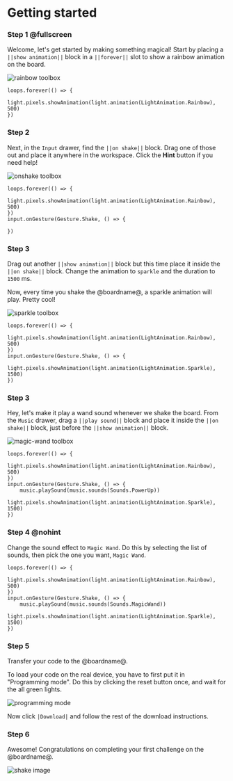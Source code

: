# Getting started

### Step 1 @fullscreen

Welcome, let's get started by making something magical! Start by placing a ``||show animation||`` block in a ``||forever||`` slot to show a rainbow animation on the board.

![rainbow toolbox](/static/cp/tutorials/getting-started/rainbow-toolbox.gif)

```filterblocks
loops.forever(() => {
    light.pixels.showAnimation(light.animation(LightAnimation.Rainbow), 500)
})
```

### Step 2

Next, in the ``Input`` drawer, find the ``||on shake||`` block. Drag one of those out and place it anywhere in the workspace.
Click the **Hint** button if you need help!

![onshake toolbox](/static/cp/tutorials/getting-started/onshake-toolbox.gif)

```filterblocks
loops.forever(() => {
    light.pixels.showAnimation(light.animation(LightAnimation.Rainbow), 500)
})
input.onGesture(Gesture.Shake, () => {

})
```

### Step 3

Drag out another ``||show animation||`` block but this time place it inside the ``||on shake||`` block. Change the animation to ``sparkle`` and the duration to ``1500`` ms.

Now, every time you shake the @boardname@, a sparkle animation will play. Pretty cool!

![sparkle toolbox](/static/cp/tutorials/getting-started/sparkle-toolbox.gif)

```filterblocks
loops.forever(() => {
    light.pixels.showAnimation(light.animation(LightAnimation.Rainbow), 500)
})
input.onGesture(Gesture.Shake, () => {
    light.pixels.showAnimation(light.animation(LightAnimation.Sparkle), 1500)
})
```

### Step 3

Hey, let's make it play a wand sound whenever we shake the board. From the ``Music`` drawer, drag a ``||play sound||`` block and place it inside the ``||on shake||`` block, just before the ``||show animation||`` block.

![magic-wand toolbox](/static/cp/tutorials/getting-started/wandsound-toolbox.gif)

```filterblocks
loops.forever(() => {
    light.pixels.showAnimation(light.animation(LightAnimation.Rainbow), 500)
})
input.onGesture(Gesture.Shake, () => {
    music.playSound(music.sounds(Sounds.PowerUp))
    light.pixels.showAnimation(light.animation(LightAnimation.Sparkle), 1500)
})
```

### Step 4 @nohint

Change the sound effect to ``Magic Wand``. Do this by selecting the list of sounds, then pick the one you want, ``Magic Wand``.

```filterblocks
loops.forever(() => {
    light.pixels.showAnimation(light.animation(LightAnimation.Rainbow), 500)
})
input.onGesture(Gesture.Shake, () => {
    music.playSound(music.sounds(Sounds.MagicWand))
    light.pixels.showAnimation(light.animation(LightAnimation.Sparkle), 1500)
})
```

### Step 5

Transfer your code to the @boardname@.

To load your code on the real device, you have to first put it in "Programming mode".
Do this by clicking the reset button once, and wait for the all green lights.

![programming mode](/static/cp/tutorials/getting-started/programming-mode.gif)

Now click ``|Download|`` and follow the rest of the download instructions.

### Step 6

Awesome! Congratulations on completing your first challenge on the @boardname@.

![shake image](/static/cp/tutorials/getting-started/shake.gif)
